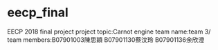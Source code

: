 # eecp_final
EECP 2018 final project 
project topic:Carnot engine
team name:team 3/
team members:B07901003陳思穎 B07901130蔡汶玲 B07901136余欣澄
